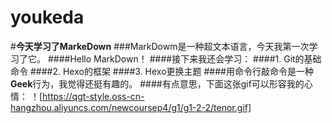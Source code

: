 # youkeda
#**今天学习了MarkeDown**
###MarkDowm是一种超文本语言，今天我第一次学习了它。
####Hello MarkDown！
####接下来我还会学习：
####1. Git的基础命令
####2. Hexo的框架
####3. Hexo更换主题
####用命令行敲命令是一种**Geek**行为，我觉得还挺有趣的。
####有点意思，下面这张gif可以形容我的心情：
！[https://qgt-style.oss-cn-hangzhou.aliyuncs.com/newcoursep4/g1/g1-2-2/tenor.gif]
